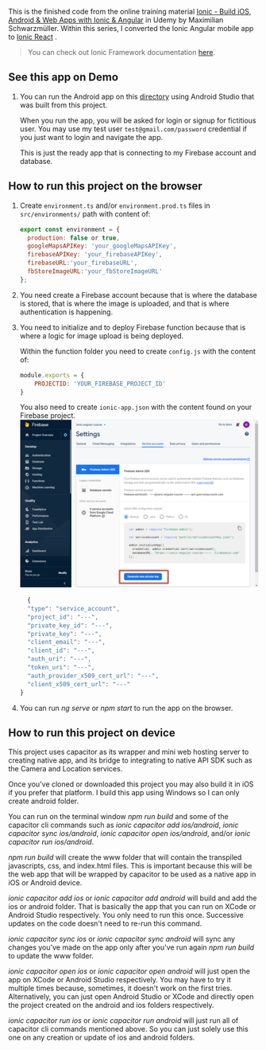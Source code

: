 This is the finished code from the online training material [Ionic - Build iOS, Android & Web Apps with Ionic & Angular](https://www.udemy.com/course/ionic-2-the-practical-guide-to-building-ios-android-apps/) in Udemy by Maximilian Schwarzmüller. Within this series, I converted the Ionic Angular mobile app to  [Ionic React](https://github.com/robhizon26/pairbnb-ionic-react) .  

>You can check out Ionic Framework documentation [here](https://ionicframework.com/docs).

## See this app on Demo
1) You can run the Android app on this [directory](https://github.com/robhizon26/pairbnb-ionic-ng/tree/master/android) using Android Studio that was built from this project. 

    When you run the app, you will be asked for login or signup for fictitious user. You may use my test user `test@gmail.com/password` credential if you just want to login and navigate the app.

    This is just the ready app that is connecting to my Firebase account and database.

 
## How to run this project on the browser
1. Create `environment.ts` and/or `environment.prod.ts` files in `src/environments/` path with content of:
    ```javascript
    export const environment = {
      production: false or true,
      googleMapsAPIKey: 'your_googleMapsAPIKey',
      firebaseAPIKey: 'your_firebaseAPIKey',
      firebaseURL:'your_firebaseURL',
      fbStoreImageURL:'your_fbStoreImageURL'
    };
    ```

2. You need create a Firebase account because that is where the database is stored, that is where the image is uploaded, and that is where authentication is happening.

3. You need to initialize and to deploy Firebase function because that is where a logic for image upload is being deployed. 

    Within the function folder you need to create `config.js` with the content of:
    ```javascript
    module.exports = {
        PROJECTID: 'YOUR_FIREBASE_PROJECT_ID'
    }
    ```
    You also need to create `ionic-app.json` with the content found on your Firebase project.
    ![](others/images/FB_GenerateNewPrivateKey.png)
    
    ```javascript
      {
      "type": "service_account",
      "project_id": "---",
      "private_key_id": "---",
      "private_key": "---",
      "client_email": "---",
      "client_id": "---",
      "auth_uri": "---",
      "token_uri": "---",
      "auth_provider_x509_cert_url": "---",
      "client_x509_cert_url": "---"
    }
    ```

4. You can run *ng serve* or *npm start* to run the app on the browser.


 
## How to run this project on device

This project uses capacitor as its wrapper and mini web hosting server to creating native app, and its bridge to integrating to native API SDK such as the Camera and Location services. 

Once you've cloned or downloaded this project you may also build it in iOS if you prefer that platform. I build this app using Windows so I can only create android folder.

You can run on the terminal window *npm run build* and some of the capacitor cli commands such as *ionic capacitor add ios/android*, *ionic capacitor sync ios/android*, *ionic capacitor open ios/android*, and/or *ionic capacitor run ios/android*.

*npm run build* will create the www folder that will contain the transpiled javascripts, css, and index.html files. This is important because this will be the web app that will be wrapped by capacitor to be used as a native app in iOS or Android device.

*ionic capacitor add ios* or *ionic capacitor add android* will build and add the ios or android folder. That is basically the app that you can run on XCode or Android Studio respectively. You only need to run this once. Successive updates on the code doesn't need to re-run this command.

*ionic capacitor sync ios* or *ionic capacitor sync android* will sync any changes you've made on the app  only after you've run again *npm run build* to update the www folder.

*ionic capacitor open ios* or *ionic capacitor open android* will just open the app on XCode or Android Studio respectively. You may have to try it multiple times because, sometimes, it doesn't work on the first tries. Alternatively, you can just open Android Studio or XCode and directly open the project created on the android and ios folders respectively.

*ionic capacitor run ios* or *ionic capacitor run android* will just run all of capacitor cli commands mentioned above. So you can just solely use this one on any creation or update of ios and android folders.

 

